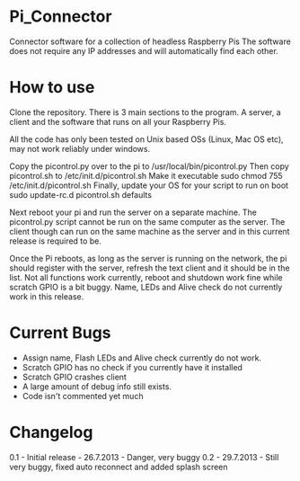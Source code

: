 Pi_Connector
============

Connector software for a collection of headless Raspberry Pis
The software does not require any IP addresses and will automatically find each other.


How to use
============

Clone the repository.
There is 3 main sections to the program.
A server, a client and the software that runs on all your Raspberry Pis.

All the code has only been tested on Unix based OSs (Linux, Mac OS etc), may not work reliably under windows.


Copy the picontrol.py over to the pi to /usr/local/bin/picontrol.py
Then copy picontrol.sh to /etc/init.d/picontrol.sh
Make it executable sudo chmod 755 /etc/init.d/picontrol.sh 
Finally, update your OS for your script to run on boot sudo update-rc.d picontrol.sh defaults

Next reboot your pi and run the server on a separate machine. The picontrol.py script cannot be run on the same computer as the server. The client though can run on the same machine as the server and in this current release is required to be.

Once the Pi reboots, as long as the server is running on the network, the pi should register with the server, refresh the text client and it should be in the list.
Not all functions work currently, reboot and shutdown work fine while scratch GPIO is a bit buggy. Name, LEDs and Alive check do not currently work in this release.

Current Bugs
============
- Assign name, Flash LEDs and Alive check currently do not work.
- Scratch GPIO has no check if you currently have it installed
- Scratch GPIO crashes client
- A large amount of debug info still exists.
- Code isn't commented yet much

Changelog
============
0.1 - Initial release - 26.7.2013 - Danger, very buggy
0.2 - 29.7.2013 - Still very buggy, fixed auto reconnect and added splash screen